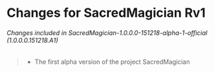 # Changes for SacredMagician Rv1
  ###### Changes included in SacredMagician-1.0.0.0-151218-alpha-1-official (1.0.0.0.151218.A1)

> - The first alpha version of the project SacredMagician